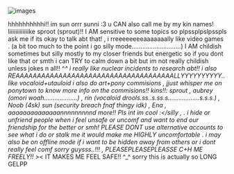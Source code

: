 ![images](https://github.com/user-attachments/assets/49b284db-b551-48b6-894a-11349b526c34)



hhhhhhhhhhi!! im sun orrr sunni :3 u CAN also call me by my kin names! liiiiiiiiiiiiike sproot (sprout)!! I AM sensitive to some topics so plpssplpslpsspls ask me if its okay to talk abt that! , i rreeeeeeeeaaaaaaally like video games . (a bit too much to the point i go silly mode............................) I AM childish sometimes but silly mostly to my closer friends but energetic so if you dont like that or smth i can TRY to calm down a bit but im not really childish unless jokes n all!! ^_^ i really like nuclear incidents to research abt!! i also REAAAAAAAAAAAAAAAAAAAAAAAAAAAAAAAAAAAAALLYYYYYYYYYY.. like vocaloid+utauloid i also do art+pony commisions , jjust whisper me on ponytown to know more info on the commisions!! kins!!: sprout , aubrey (omori woah...................) , rin (vocaloid drools.ss..s.ss.s..................s.s.s.) , Noob (4sk)  sun (security breach fnaf thingy idk) , Ena , aaaaaaaaaaaaaannnnnnnnnd more!!
Pls int im cool :</silly ,   . i hide or unfriend people when i feel unsafe or uncomf and want to end our friendship for the better or smh! PLEASE DONT use alternative accounts to see what i do or stalk me it would make me HIGHLY uncomfortable .  i may also be on offline mode if i want to be hidden away from others or i dont really feel comf sorry guysss..!!! , PLEASEPLEASEPLEASSE C+H ME FREELY!! >_< IT MAKES ME FEEL SAFE!! ^_^ sorry this is actually so LONG GELPP 
